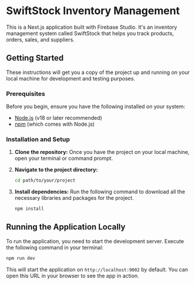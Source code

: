 # SwiftStock Inventory Management

This is a Next.js application built with Firebase Studio. It's an inventory management system called SwiftStock that helps you track products, orders, sales, and suppliers.

## Getting Started

These instructions will get you a copy of the project up and running on your local machine for development and testing purposes.

### Prerequisites

Before you begin, ensure you have the following installed on your system:
- [Node.js](https://nodejs.org/) (v18 or later recommended)
- [npm](https://www.npmjs.com/get-npm) (which comes with Node.js)

### Installation and Setup

1.  **Clone the repository:**
    Once you have the project on your local machine, open your terminal or command prompt.

2.  **Navigate to the project directory:**
    ```bash
    cd path/to/your/project
    ```

3.  **Install dependencies:**
    Run the following command to download all the necessary libraries and packages for the project.
    ```bash
    npm install
    ```

## Running the Application Locally

To run the application, you need to start the development server. Execute the following command in your terminal:

```bash
npm run dev
```

This will start the application on `http://localhost:9002` by default. You can open this URL in your browser to see the app in action.
